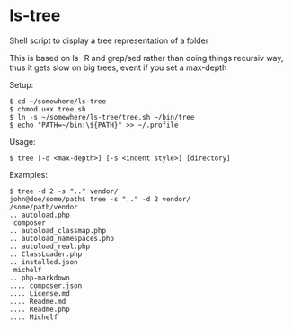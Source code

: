 ls-tree
=======

Shell script to display a tree representation of a folder
              
This is based on ls -R and grep/sed rather than doing things recursiv way, thus it gets slow on big trees, event if you set a max-depth
             
  Setup:

    $ cd ~/somewhere/ls-tree
    $ chmod u+x tree.sh
    $ ln -s ~/somewhere/ls-tree/tree.sh ~/bin/tree
    $ echo "PATH=~/bin:\${PATH}" >> ~/.profile
                                                     
  Usage:

    $ tree [-d <max-depth>] [-s <indent style>] [directory]

  Examples:

    $ tree -d 2 -s ".." vendor/
    john@doe/some/path$ tree -s ".." -d 2 vendor/
    /some/path/vendor
    .. autoload.php
     composer
    .. autoload_classmap.php
    .. autoload_namespaces.php
    .. autoload_real.php
    .. ClassLoader.php
    .. installed.json
     michelf
    .. php-markdown
    .... composer.json
    .... License.md
    .... Readme.md
    .... Readme.php
    .... Michelf
